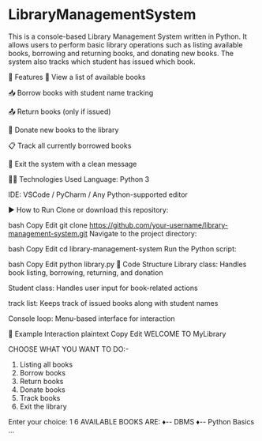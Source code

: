 # LibraryManagementSystem
This is a console-based Library Management System written in Python. It allows users to perform basic library operations such as listing available books, borrowing and returning books, and donating new books. The system also tracks which student has issued which book.

🔧 Features
📖 View a list of available books

📥 Borrow books with student name tracking

📤 Return books (only if issued)

🎁 Donate new books to the library

📋 Track all currently borrowed books

🚪 Exit the system with a clean message

🧑‍💻 Technologies Used
Language: Python 3

IDE: VSCode / PyCharm / Any Python-supported editor

▶️ How to Run
Clone or download this repository:

bash
Copy
Edit
git clone https://github.com/your-username/library-management-system.git
Navigate to the project directory:

bash
Copy
Edit
cd library-management-system
Run the Python script:

bash
Copy
Edit
python library.py
📌 Code Structure
Library class: Handles book listing, borrowing, returning, and donation

Student class: Handles user input for book-related actions

track list: Keeps track of issued books along with student names

Console loop: Menu-based interface for interaction

📝 Example Interaction
plaintext
Copy
Edit
WELCOME TO MyLibrary

CHOOSE WHAT YOU WANT TO DO:-
1. Listing all books
2. Borrow books
3. Return books
4. Donate books
5. Track books
6. Exit the library

Enter your choice: 1
6 AVAILABLE BOOKS ARE:
 ♦-- DBMS
 ♦-- Python Basics
 ...

